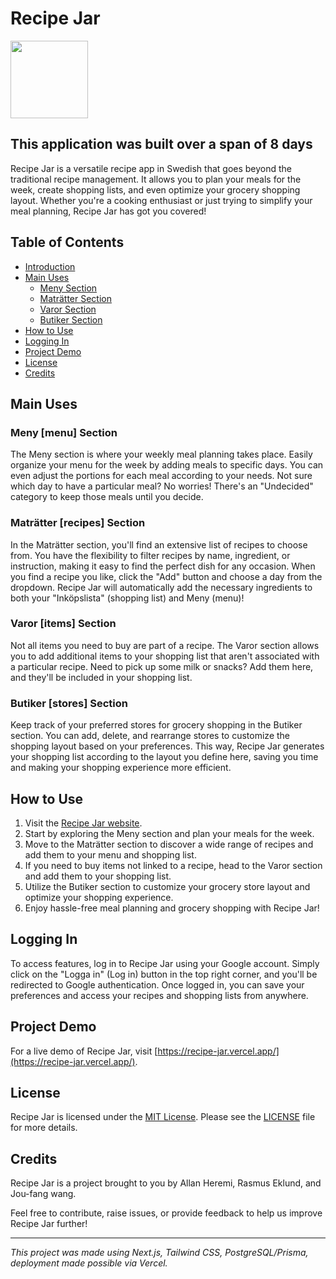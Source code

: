 # Recipe Jar 
<img style='height: 124px; width: 124px' src='https://i.ibb.co/DLwDVmt/recipe-jar-image.png'>

## This application was built over a span of 8 days
Recipe Jar is a versatile recipe app in Swedish that goes beyond the traditional recipe management. It allows you to plan your meals for the week, create shopping lists, and even optimize your grocery shopping layout. Whether you're a cooking enthusiast or just trying to simplify your meal planning, Recipe Jar has got you covered!


## Table of Contents

- [Introduction](#recipe-jar)
- [Main Uses](#main-uses)
  - [Meny Section](#meny-section)
  - [Maträtter Section](#maträtter-section)
  - [Varor Section](#varor-section)
  - [Butiker Section](#butiker-section)
- [How to Use](#how-to-use)
- [Logging In](#logging-in)
- [Project Demo](#project-demo)
- [License](#license)
- [Credits](#credits)

## Main Uses

### Meny [menu] Section

The Meny section is where your weekly meal planning takes place. Easily organize your menu for the week by adding meals to specific days. You can even adjust the portions for each meal according to your needs. Not sure which day to have a particular meal? No worries! There's an "Undecided" category to keep those meals until you decide.

### Maträtter [recipes] Section

In the Maträtter section, you'll find an extensive list of recipes to choose from. You have the flexibility to filter recipes by name, ingredient, or instruction, making it easy to find the perfect dish for any occasion. When you find a recipe you like, click the "Add" button and choose a day from the dropdown. Recipe Jar will automatically add the necessary ingredients to both your "Inköpslista" (shopping list) and Meny (menu)!

### Varor [items] Section

Not all items you need to buy are part of a recipe. The Varor section allows you to add additional items to your shopping list that aren't associated with a particular recipe. Need to pick up some milk or snacks? Add them here, and they'll be included in your shopping list.

### Butiker [stores] Section

Keep track of your preferred stores for grocery shopping in the Butiker section. You can add, delete, and rearrange stores to customize the shopping layout based on your preferences. This way, Recipe Jar generates your shopping list according to the layout you define here, saving you time and making your shopping experience more efficient.

## How to Use

1. Visit the [Recipe Jar website](https://recipe-jar.vercel.app/).
2. Start by exploring the Meny section and plan your meals for the week.
3. Move to the Maträtter section to discover a wide range of recipes and add them to your menu and shopping list.
4. If you need to buy items not linked to a recipe, head to the Varor section and add them to your shopping list.
5. Utilize the Butiker section to customize your grocery store layout and optimize your shopping experience.
6. Enjoy hassle-free meal planning and grocery shopping with Recipe Jar!

## Logging In

To access features, log in to Recipe Jar using your Google account. Simply click on the "Logga in" (Log in) button in the top right corner, and you'll be redirected to Google authentication. Once logged in, you can save your preferences and access your recipes and shopping lists from anywhere.

## Project Demo

For a live demo of Recipe Jar, visit [https://recipe-jar.vercel.app/](https://recipe-jar.vercel.app/).

## License

Recipe Jar is licensed under the [MIT License](https://opensource.org/licenses/MIT). 
Please see the [LICENSE](LICENSE) file for more details.

## Credits

Recipe Jar is a project brought to you by Allan Heremi, Rasmus Eklund, and Jou-fang wang.

Feel free to contribute, raise issues, or provide feedback to help us improve Recipe Jar further!

---

*This project was made using Next.js, Tailwind CSS, PostgreSQL/Prisma, deployment made possible via Vercel.*
